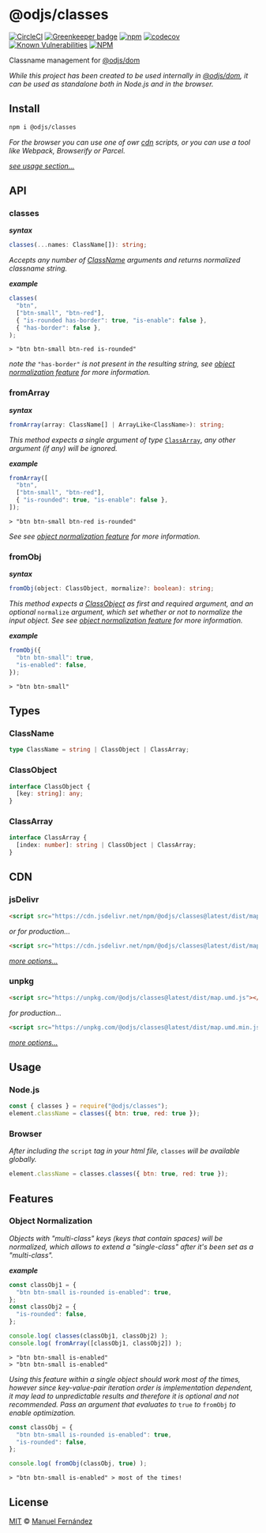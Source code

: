 # @odjs/classes

[![CircleCI](https://circleci.com/gh/odjs/classes.svg?style=svg)](https://circleci.com/gh/odjs/classes) [![Greenkeeper badge](https://badges.greenkeeper.io/odjs/classes.svg)](https://greenkeeper.io/) [![npm](https://img.shields.io/npm/v/@odjs/classes.svg)](https://www.npmjs.com/package/@odjs/classes) [![codecov](https://codecov.io/gh/odjs/classes/branch/master/graph/badge.svg)](https://codecov.io/gh/odjs/classes) [![Known Vulnerabilities](https://snyk.io//test/github/odjs/classes/badge.svg?targetFile=package.json)](https://snyk.io//test/github/odjs/classes?targetFile=package.json) [![NPM](https://img.shields.io/npm/l/@odjs/classes.svg)](LICENSE)

Classname management for [@odjs/dom](https://github.com/odjs/dom)

*While this project has been created to be used internally in [@odjs/dom](https://github.com/odjs/dom), it can be used as standalone both in Node.js and in the browser.*

## Install

```bash
npm i @odjs/classes
```

*For the browser you can use one of owr [cdn](#cdn) scripts, or you can use a tool like Webpack, Browserify or Parcel.*

[*see usage section...*](#usage)

## API

### classes

***syntax***

```typescript
classes(...names: ClassName[]): string;
```

*Accepts any number of [ClassName](#classname) arguments and returns normalized classname string.*

***example***

```javascript
classes(
  "btn",
  ["btn-small", "btn-red"],
  { "is-rounded has-border": true, "is-enable": false },
  { "has-border": false },
);
```

```console
> "btn btn-small btn-red is-rounded"
```

*note the* `"has-border"` *is not present in the resulting string, see [object normalization feature](#object-normalization) for more information.*

### fromArray

***syntax***

```typescript
fromArray(array: ClassName[] | ArrayLike<ClassName>): string;
```

*This method expects a single argument of type* [`ClassArray`](#classarray), *any other argument (if any) will be ignored.*

***example***

```javascript
fromArray([
  "btn",
  ["btn-small", "btn-red"],
  { "is-rounded": true, "is-enable": false },
]);
```

```console
> "btn btn-small btn-red is-rounded"
```

*See see [object normalization feature](#object-normalization) for more information.*

### fromObj

***syntax***

```typescript
fromObj(object: ClassObject, mormalize?: boolean): string;
```

*This method expects a [ClassObject](#classobject) as first and required argument, and an optional* `normalize` *argument, which set whether or not to normalize the input object. See see [object normalization feature](#object-normalization) for more information.*

***example***

```javascript
fromObj({
  "btn btn-small": true,
  "is-enabled": false,
});
```

```console
> "btn btn-small"
```

## Types

### ClassName

```typescript
type ClassName = string | ClassObject | ClassArray;
```

### ClassObject

```typescript
interface ClassObject {
  [key: string]: any;
}
```

### ClassArray

```typescript
interface ClassArray {
  [index: number]: string | ClassObject | ClassArray;
}
```

## CDN

### jsDelivr

```html
<script src="https://cdn.jsdelivr.net/npm/@odjs/classes@latest/dist/map.umd.js"></script>
```

*or for production...*

```html
<script src="https://cdn.jsdelivr.net/npm/@odjs/classes@latest/dist/map.umd.min.js"></script>
```

*[more options...](https://www.jsdelivr.com/package/npm/@odjs/classes?version=latest)*

### unpkg

```html
<script src="https://unpkg.com/@odjs/classes@latest/dist/map.umd.js"></script>
```

*for production...*

```html
<script src="https://unpkg.com/@odjs/classes@latest/dist/map.umd.min.js"></script>
```

*[more options...](https://unpkg.com/@odjs/classes@latest/)*

## Usage

### Node.js

```javascript
const { classes } = require("@odjs/classes");
element.className = classes({ btn: true, red: true });
```

### Browser

*After including the* `script` *tag in your html file,* `classes` *will be available globally.*

```javascript
element.className = classes.classes({ btn: true, red: true });
```

## Features

### Object Normalization

*Objects with "multi-class" keys (keys that contain spaces) will be normalized, which allows to extend a "single-class" after it's been set as a "multi-class".*

***example***

```javascript
const classObj1 = {
  "btn btn-small is-rounded is-enabled": true,
};
const classObj2 = {
  "is-rounded": false,
};

console.log( classes(classObj1, classObj2) );
console.log( fromArray([classObj1, classObj2]) );
```

```console
> "btn btn-small is-enabled"
> "btn btn-small is-enabled"
```

*Using this feature within a single object should work most of the times, however since key-value-pair iteration order is implementation dependent, it may lead to unpredictable results and therefore it is optional and not recommended. Pass an argument that evaluates to* `true` *to* `fromObj` *to enable optimization.*

```javascript
const classObj = {
  "btn btn-small is-rounded is-enabled": true,
  "is-rounded": false,
};

console.log( fromObj(classObj, true) );
```

```console
> "btn btn-small is-enabled" > most of the times!
```

## License

[MIT](LICENSE) &copy; [Manuel Fernández](https://github.com/manferlo81)
